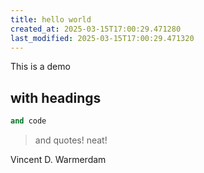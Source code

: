 ```yaml
---
title: hello world
created_at: 2025-03-15T17:00:29.471280
last_modified: 2025-03-15T17:00:29.471320
---
```


This is a demo

## with headings 

```python
and code
```

> and quotes! neat!

Vincent D. Warmerdam